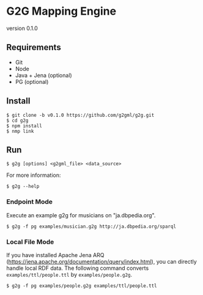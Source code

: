 # G2G Mapping Engine

version 0.1.0

## Requirements

* Git
* Node
* Java + Jena (optional)
* PG (optional)

## Install

    $ git clone -b v0.1.0 https://github.com/g2gml/g2g.git
    $ cd g2g
    $ npm install
    $ nmp link

## Run

    $ g2g [options] <g2gml_file> <data_source>

For more information:

    $ g2g --help

### Endpoint Mode

Execute an example g2g for musicians on "ja.dbpedia.org".

    $ g2g -f pg examples/musician.g2g http://ja.dbpedia.org/sparql

### Local File Mode

If you have installed Apache Jena ARQ (https://jena.apache.org/documentation/query/index.html), you can directly handle local RDF data.
The following command converts ```examples/ttl/people.ttl``` by ```examples/people.g2g```.

    $ g2g -f pg examples/people.g2g examples/ttl/people.ttl
